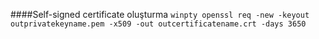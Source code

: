 
####Self-signed certificate oluşturma
```winpty openssl req -new -keyout outprivatekeyname.pem -x509 -out outcertificatename.crt -days 3650```
